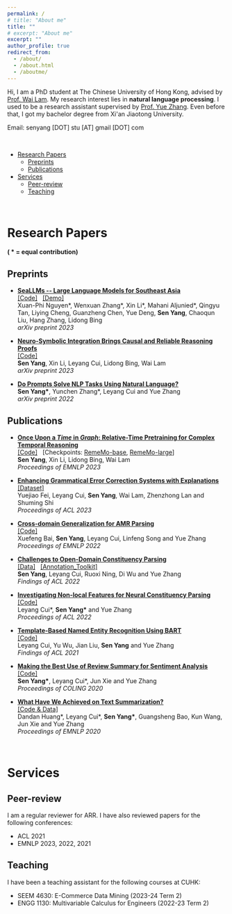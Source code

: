 ```yaml
---
permalink: /
# title: "About me"
title: ""
# excerpt: "About me"
excerpt: ""
author_profile: true
redirect_from: 
  - /about/
  - /about.html
  - /aboutme/
---
```




Hi, I am a PhD student at The Chinese University of Hong Kong, advised by [Prof. Wai Lam](https://www.se.cuhk.edu.hk/people/academic-staff/prof-lam-wai/). My research interest lies in **natural language processing**. I used to be a research assistant supervised by [Prof. Yue Zhang](https://frcchang.github.io/). Even before that, I got my bachelor degree from Xi'an Jiaotong University.


Email: senyang [DOT] stu [AT] gmail [DOT] com

&nbsp;  


- [Research Papers](#research-papers)
  - [Preprints](#preprints)
  - [Publications](#publications)
- [Services](#services)
  - [Peer-review](#peer-review)
  - [Teaching](#teaching)
  
  
&nbsp;  
  
<!-- &nbsp;   -->


  

# Research Papers  
**( * = equal contribution)**  


## Preprints

  * [**SeaLLMs -- Large Language Models for Southeast Asia**](https://arxiv.org/abs/2312.00738)  \
    [[Code]](https://github.com/DAMO-NLP-SG/SeaLLMs) &nbsp; [[Demo]](https://huggingface.co/SeaLLMs/SeaLLM-13B-Chat) \
    Xuan-Phi Nguyen\*, Wenxuan Zhang\*, Xin Li\*, Mahani Aljunied\*, Qingyu Tan, Liying Cheng, Guanzheng Chen, Yue Deng, **Sen Yang**, Chaoqun Liu, Hang Zhang, Lidong Bing \
    *arXiv preprint 2023* 

  * [**Neuro-Symbolic Integration Brings Causal and Reliable Reasoning Proofs**](https://arxiv.org/abs/2311.09802)  \
    [[Code]](https://github.com/DAMO-NLP-SG/CaRing) \
    **Sen Yang**, Xin Li, Leyang Cui, Lidong Bing, Wai Lam \
    *arXiv preprint 2023* 

  * [**Do Prompts Solve NLP Tasks Using Natural Language?**](https://arxiv.org/abs/2203.00902)  \
  **Sen Yang\***, Yunchen Zhang\*, Leyang Cui and Yue Zhang \
  *arXiv preprint 2022* 


## Publications

* [**Once Upon a *Time* in *Graph*: Relative-Time Pretraining for Complex Temporal Reasoning**](https://arxiv.org/abs/2310.14709) \
  [[Code]](https://github.com/DAMO-NLP-SG/RemeMo) &nbsp; [Checkpoints: [RemeMo-base](https://huggingface.co/DAMO-NLP-SG/rememo-base), [RemeMo-large](https://huggingface.co/DAMO-NLP-SG/rememo-large)] \
  **Sen Yang**, Xin Li, Lidong Bing, Wai Lam \
  *Proceedings of EMNLP 2023*

* [**Enhancing Grammatical Error Correction Systems with Explanations**](https://aclanthology.org/2023.acl-long.413/) \
  [[Dataset]](https://github.com/lorafei/Explainable_GEC) \
  Yuejiao Fei, Leyang Cui, **Sen Yang**, Wai Lam, Zhenzhong Lan and Shuming Shi \
  *Proceedings of ACL 2023*

* [**Cross-domain Generalization for AMR Parsing**](https://aclanthology.org/2022.emnlp-main.749/) \
  [[Code]](https://github.com/goodbai-nlp/AMR-DomainAdaptation) \
  Xuefeng Bai, **Sen Yang**, Leyang Cui, Linfeng Song and Yue Zhang \
  *Proceedings of EMNLP 2022*

* [**Challenges to Open-Domain Constituency Parsing**](https://aclanthology.org/2022.findings-acl.11/) \
  [[Data]](https://github.com/RingoS/multi-domain-parsing-analysis) &nbsp;  [[Annotation_Toolkit]](https://github.com/Nealcly/AnnoCons) \
  **Sen Yang**, Leyang Cui, Ruoxi Ning, Di Wu and Yue Zhang \
  *Findings of ACL 2022* 

* [**Investigating Non-local Features for Neural Constituency Parsing**](https://aclanthology.org/2022.acl-long.146/)  \
[[Code]](https://github.com/RingoS/nfc-parser) \
  Leyang Cui\*, **Sen Yang\*** and Yue Zhang \
  *Proceedings of ACL 2022* 

* [**Template-Based Named Entity Recognition Using BART**](https://aclanthology.org/2021.findings-acl.161) \
[[Code]](https://github.com/Nealcly/templateNER) \
  Leyang Cui, Yu Wu, Jian Liu, **Sen Yang** and Yue Zhang \
  *Findings of ACL 2021* 

* [**Making the Best Use of Review Summary for Sentiment Analysis**](https://www.aclweb.org/anthology/2020.coling-main.15) \
[[Code]](https://github.com/RingoS/sentiment-review-summary) \
  **Sen Yang\***, Leyang Cui\*, Jun Xie and Yue Zhang \
  *Proceedings of COLING 2020* 

* [**What Have We Achieved on Text Summarization?**](https://www.aclweb.org/anthology/2020.emnlp-main.33)  \
[[Code & Data]](https://github.com/hddbang/PolyTope) \
  Dandan Huang\*, Leyang Cui\*, **Sen Yang\***, Guangsheng Bao, Kun Wang, Jun Xie and Yue Zhang \
  *Proceedings of EMNLP 2020* 

&nbsp;  

# Services

## Peer-review
I am a regular reviewer for ARR. I have also reviewed papers for the following conferences:
* ACL 2021
* EMNLP 2023, 2022, 2021

## Teaching
I have been a teaching assistant for the following courses at CUHK:
* SEEM 4630: E-Commerce Data Mining (2023-24 Term 2)
* ENGG 1130: Multivariable Calculus for Engineers (2022-23 Term 2)



<!-- # Publications

## Published

  ( * indicates equal contribution)


* **Challenges to Open-Domain Constituency Parsing** \
  in Findings of ACL, 2022 \
  **Sen Yang**, Leyang Cui, Ruoxi Ning, Di Wu and Yue Zhang

* **Investigating Non-local Features for Neural Constituency Parsing** \
  in Proceedings of ACL, 2022 \
  Leyang Cui\*, **Sen Yang\*** and Yue Zhang

* **Template-Based Named Entity Recognition Using BART** [[pdf](https://aclanthology.org/2021.findings-acl.161.pdf)] [[bib](https://aclanthology.org/2021.findings-acl.161.bib)] \
  in Findings of the 59th Annual Meeting of the Association for Computational Linguistics (ACL), 2021 \
  Leyang Cui, Yu Wu, Jian Liu, **Sen Yang** and Yue Zhang

* **Making the Best Use of Review Summary for Sentiment Analysis** [[pdf](https://www.aclweb.org/anthology/2020.coling-main.15.pdf)] [[bib](https://www.aclweb.org/anthology/2020.coling-main.15.bib)] \
  in Proceedings of the 28th International Conference on Computational Linguistics (COLING), 2020 \
  **Sen Yang\***, Leyang Cui\*, Jun Xie and Yue Zhang

* **What Have We Achieved on Text Summarization?** [[pdf](https://www.aclweb.org/anthology/2020.emnlp-main.33.pdf)] [[bib](https://www.aclweb.org/anthology/2020.emnlp-main.33.bib)] \
  in Proceedings of the 2020 Conference on Empirical Methods in Natural Language Processing (EMNLP), 2020 \
  Dandan Huang\*, Leyang Cui\*, **Sen Yang\***, Guangsheng Bao, Kun Wang, Jun Xie and Yue Zhang


## Preprint

  ( * indicates equal contribution) -->



<!-- * **Investigating Non-local Features for Neural Constituency Parsing** [[pdf](https://arxiv.org/abs/2109.12814)]  \
  arXiv prepreint \
  Leyang Cui\*, **Sen Yang\*** and Yue Zhang -->



<!--
A data-driven personal website
======
Like many other Jekyll-based GitHub Pages templates, academicpages makes you separate the website's content from its form. The content & metadata of your website are in structured markdown files, while various other files constitute the theme, specifying how to transform that content & metadata into HTML pages. You keep these various markdown (.md), YAML (.yml), HTML, and CSS files in a public GitHub repository. Each time you commit and push an update to the repository, the [GitHub pages](https://pages.github.com/) service creates static HTML pages based on these files, which are hosted on GitHub's servers free of charge.

Many of the features of dynamic content management systems (like Wordpress) can be achieved in this fashion, using a fraction of the computational resources and with far less vulnerability to hacking and DDoSing. You can also modify the theme to your heart's content without touching the content of your site. If you get to a point where you've broken something in Jekyll/HTML/CSS beyond repair, your markdown files describing your talks, publications, etc. are safe. You can rollback the changes or even delete the repository and start over -- just be sure to save the markdown files! Finally, you can also write scripts that process the structured data on the site, such as [this one](https://github.com/academicpages/academicpages.github.io/blob/master/talkmap.ipynb) that analyzes metadata in pages about talks to display [a map of every location you've given a talk](https://academicpages.github.io/talkmap.html).

Getting started
======
1. Register a GitHub account if you don't have one and confirm your e-mail (required!)
1. Fork [this repository](https://github.com/academicpages/academicpages.github.io) by clicking the "fork" button in the top right. 
1. Go to the repository's settings (rightmost item in the tabs that start with "Code", should be below "Unwatch"). Rename the repository "[your GitHub username].github.io", which will also be your website's URL.
1. Set site-wide configuration and create content & metadata (see below -- also see [this set of diffs](http://archive.is/3TPas) showing what files were changed to set up [an example site](https://getorg-testacct.github.io) for a user with the username "getorg-testacct")
1. Upload any files (like PDFs, .zip files, etc.) to the files/ directory. They will appear at https://[your GitHub username].github.io/files/example.pdf.  
1. Check status by going to the repository settings, in the "GitHub pages" section

Site-wide configuration
------
The main configuration file for the site is in the base directory in [_config.yml](https://github.com/academicpages/academicpages.github.io/blob/master/_config.yml), which defines the content in the sidebars and other site-wide features. You will need to replace the default variables with ones about yourself and your site's github repository. The configuration file for the top menu is in [_data/navigation.yml](https://github.com/academicpages/academicpages.github.io/blob/master/_data/navigation.yml). For example, if you don't have a portfolio or blog posts, you can remove those items from that navigation.yml file to remove them from the header. 

Create content & metadata
------
For site content, there is one markdown file for each type of content, which are stored in directories like _publications, _talks, _posts, _teaching, or _pages. For example, each talk is a markdown file in the [_talks directory](https://github.com/academicpages/academicpages.github.io/tree/master/_talks). At the top of each markdown file is structured data in YAML about the talk, which the theme will parse to do lots of cool stuff. The same structured data about a talk is used to generate the list of talks on the [Talks page](https://academicpages.github.io/talks), each [individual page](https://academicpages.github.io/talks/2012-03-01-talk-1) for specific talks, the talks section for the [CV page](https://academicpages.github.io/cv), and the [map of places you've given a talk](https://academicpages.github.io/talkmap.html) (if you run this [python file](https://github.com/academicpages/academicpages.github.io/blob/master/talkmap.py) or [Jupyter notebook](https://github.com/academicpages/academicpages.github.io/blob/master/talkmap.ipynb), which creates the HTML for the map based on the contents of the _talks directory).

**Markdown generator**

I have also created [a set of Jupyter notebooks](https://github.com/academicpages/academicpages.github.io/tree/master/markdown_generator
) that converts a CSV containing structured data about talks or presentations into individual markdown files that will be properly formatted for the academicpages template. The sample CSVs in that directory are the ones I used to create my own personal website at stuartgeiger.com. My usual workflow is that I keep a spreadsheet of my publications and talks, then run the code in these notebooks to generate the markdown files, then commit and push them to the GitHub repository.

How to edit your site's GitHub repository
------
Many people use a git client to create files on their local computer and then push them to GitHub's servers. If you are not familiar with git, you can directly edit these configuration and markdown files directly in the github.com interface. Navigate to a file (like [this one](https://github.com/academicpages/academicpages.github.io/blob/master/_talks/2012-03-01-talk-1.md) and click the pencil icon in the top right of the content preview (to the right of the "Raw | Blame | History" buttons). You can delete a file by clicking the trashcan icon to the right of the pencil icon. You can also create new files or upload files by navigating to a directory and clicking the "Create new file" or "Upload files" buttons. 

Example: editing a markdown file for a talk
![Editing a markdown file for a talk](/images/editing-talk.png)

For more info
------
More info about configuring academicpages can be found in [the guide](https://academicpages.github.io/markdown/). The [guides for the Minimal Mistakes theme](https://mmistakes.github.io/minimal-mistakes/docs/configuration/) (which this theme was forked from) might also be helpful.
-->
